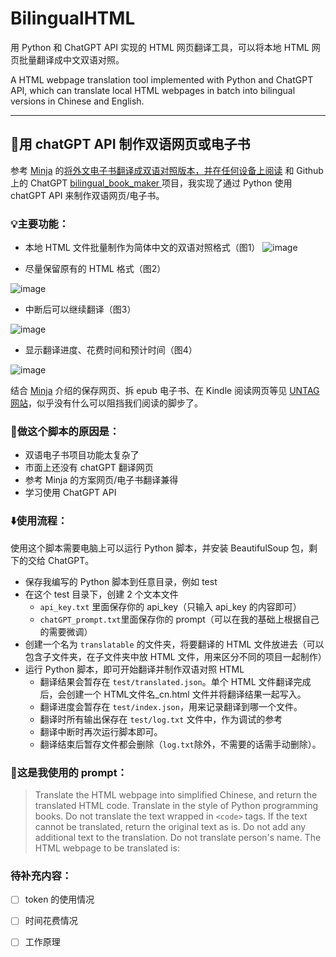 # BilingualHTML
用 Python 和 ChatGPT API 实现的 HTML 网页翻译工具，可以将本地 HTML 网页批量翻译成中文双语对照。

A HTML webpage translation tool implemented with Python and ChatGPT API, which can translate local HTML webpages in batch into bilingual versions in Chinese and English.

---
## 🌟用 chatGPT API 制作双语网页或电子书


参考 [Minja](https://twitter.com/Minja_Rin) 的[将外文电子书翻译成双语对照版本，并在任何设备上阅读](https://utgd.net/article/10001) 和 Github 上的 ChatGPT [bilingual_book_maker
](https://github.com/yihong0618/bilingual_book_maker) 项目，我实现了通过 Python 使用 chatGPT API 来制作双语网页/电子书。


### 💡主要功能：
- 本地 HTML 文件批量制作为简体中文的双语对照格式（图1）
![image](https://user-images.githubusercontent.com/23517447/225020527-96fca4b7-5545-41c0-ac41-7adcd663fa9b.png)

- 尽量保留原有的 HTML 格式（图2）

![image](https://user-images.githubusercontent.com/23517447/225020585-9f030fab-685a-45e9-ad74-090f9c943d3e.png)

- 中断后可以继续翻译（图3）

![image](https://user-images.githubusercontent.com/23517447/225020640-07391e45-3e5c-43af-b408-f66cba86194d.png)

- 显示翻译进度、花费时间和预计时间（图4）

![image](https://user-images.githubusercontent.com/23517447/225020706-60c53a3e-e05b-43a7-a74d-a2aeb5bde4f5.png)

结合 [Minja](https://twitter.com/Minja_Rin) 介绍的保存网页、拆 epub 电子书、在 Kindle 阅读网页等见 [UNTAG 网站](https://utgd.net)，似乎没有什么可以阻挡我们阅读的脚步了。


### 🤔做这个脚本的原因是：
- 双语电子书项目功能太复杂了
- 市面上还没有 chatGPT 翻译网页
- 参考 Minja 的方案网页/电子书翻译兼得
- 学习使用 ChatGPT API


### ⬇️使用流程：
使用这个脚本需要电脑上可以运行 Python 脚本，并安装 BeautifulSoup 包，剩下的交给 ChatGPT。

- 保存我编写的 Python 脚本到任意目录，例如 test
- 在这个 test 目录下，创建 2 个文本文件
  - `api_key.txt` 里面保存你的 api_key（只输入 api_key 的内容即可）
  - `chatGPT_prompt.txt`里面保存你的 prompt（可以在我的基础上根据自己的需要微调）
- 创建一个名为 `translatable` 的文件夹，将要翻译的 HTML 文件放进去（可以包含子文件夹，在子文件夹中放 HTML 文件，用来区分不同的项目一起制作）
- 运行 Python 脚本，即可开始翻译并制作双语对照 HTML
  - 翻译结果会暂存在 `test/translated.json`。单个 HTML 文件翻译完成后，会创建一个 HTML文件名_cn.html 文件并将翻译结果一起写入。
  - 翻译进度会暂存在 `test/index.json`，用来记录翻译到哪一个文件。
  - 翻译时所有输出保存在 `test/log.txt` 文件中，作为调试的参考
  - 翻译中断时再次运行脚本即可。
  - 翻译结束后暂存文件都会删除（`log.txt`除外，不需要的话需手动删除）。


### 🤖**这是我使用的 prompt：**
>Translate the HTML webpage into simplified Chinese, and return the translated HTML code. Translate in the style of Python programming books. Do not translate the text wrapped in `<code>` tags. If the text cannot be translated, return the original text as is. Do not add any additional text to the translation. Do not translate person's name. The HTML webpage to be translated is:

### 待补充内容：
- [ ] token 的使用情况
- [ ] 时间花费情况
- [ ] 工作原理

